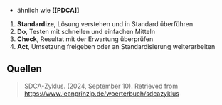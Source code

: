 - ähnlich wie **[[PDCA]]**

1. **Standardize**, Lösung verstehen und in Standard überführen
2. **Do**, Testen mit schnellen und einfachen Mitteln
3. **Check**, Resultat mit der Erwartung überprüfen
4. **Act**, Umsetzung freigeben oder an Standardisierung weiterarbeiten

## Quellen
> SDCA-Zyklus. (2024, September 10). Retrieved from https://www.leanprinzip.de/woerterbuch/sdcazyklus